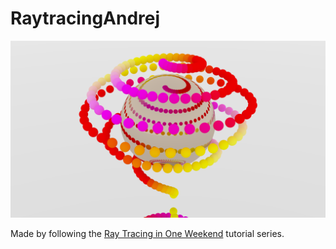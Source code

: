 # RaytracingAndrej
![](/out/image.png)

Made by following the [Ray Tracing in One Weekend](https://raytracing.github.io/books/RayTracingInOneWeekend.html) tutorial series.
